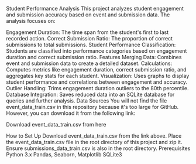 Student Performance Analysis
This project analyzes student engagement and submission accuracy based on event and submission data. The analysis focuses on:

Engagement Duration: The time span from the student's first to last recorded action.
Correct Submission Ratio: The proportion of correct submissions to total submissions.
Student Performance Classification: Students are classified into performance categories based on engagement duration and correct submission ratio.
Features
Merging Data: Combines event and submission data to create a detailed dataset.
Calculations: Computes metrics like engagement duration, correct submission ratio, and aggregates key stats for each student.
Visualization: Uses graphs to display student performance and correlations between engagement and accuracy.
Outlier Handling: Trims engagement duration outliers to the 80th percentile.
Database Integration: Saves reduced data into an SQLite database for queries and further analysis.
Data Sources
You will not find the file event_data_train.csv in this repository because it's too large for GitHub. However, you can download it from the following link:

Download event_data_train.csv from here <!-- (https://www.kaggle.com/datasets/kapturovalexander/predict-students-drop-out-of-the-course/data?select=event_data_train.csv) -->

How to Set Up
Download event_data_train.csv from the link above.
Place the event_data_train.csv file in the root directory of this project and zip it.
Ensure submissions_data_train.csv is also in the root directory.
Prerequisites
Python 3.x
Pandas, Seaborn, Matplotlib
SQLite3
